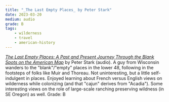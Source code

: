 ```yaml
---
title: "_The Last Empty Places_ by Peter Stark"
date: 2023-03-20
medium: audio
grade: B
tags:
    - wilderness
    - travel
    - american-history
---
```


[_The Last Empty Places: A Past and Present Journey Through the Blank Spots on the American Map_](https://bookshop.org/a/111171/9781680516425) by Peter Stark (audio). A guy from Wisconsin wanders to the "blank"/"empty" places in the lower 48, following in the footsteps of folks like Muir and Thoreau. Not uninteresting, but a little self-indulgent in places. Enjoyed learning about French versus English views on wilderness while colonizing (and that "cajun" derives from "Acadia"). Some interesting views on the role of large-scale ranching preserving wildness (in SE Oregon) as well. Grade: B
